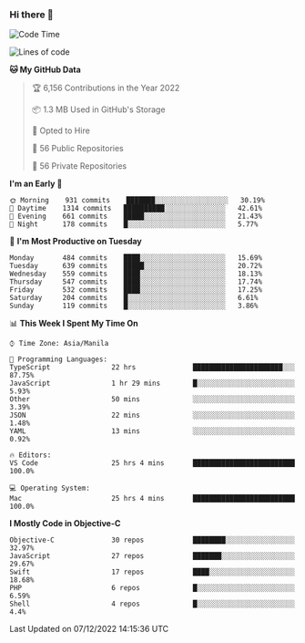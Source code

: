 ### Hi there 👋

<!--START_SECTION:waka-->
![Code Time](http://img.shields.io/badge/Code%20Time-3%2C462%20hrs%2032%20mins-blue)

![Lines of code](https://img.shields.io/badge/From%20Hello%20World%20I%27ve%20Written-2%20Million%20lines%20of%20code-blue)

**🐱 My GitHub Data** 

> 🏆 6,156 Contributions in the Year 2022
 > 
> 📦 1.3 MB Used in GitHub's Storage 
 > 
> 💼 Opted to Hire
 > 
> 📜 56 Public Repositories 
 > 
> 🔑 56 Private Repositories  
 > 
**I'm an Early 🐤** 

```text
🌞 Morning    931 commits    ███████░░░░░░░░░░░░░░░░░░   30.19% 
🌆 Daytime    1314 commits   ██████████░░░░░░░░░░░░░░░   42.61% 
🌃 Evening    661 commits    █████░░░░░░░░░░░░░░░░░░░░   21.43% 
🌙 Night      178 commits    █░░░░░░░░░░░░░░░░░░░░░░░░   5.77%

```
📅 **I'm Most Productive on Tuesday** 

```text
Monday       484 commits    ████░░░░░░░░░░░░░░░░░░░░░   15.69% 
Tuesday      639 commits    █████░░░░░░░░░░░░░░░░░░░░   20.72% 
Wednesday    559 commits    ████░░░░░░░░░░░░░░░░░░░░░   18.13% 
Thursday     547 commits    ████░░░░░░░░░░░░░░░░░░░░░   17.74% 
Friday       532 commits    ████░░░░░░░░░░░░░░░░░░░░░   17.25% 
Saturday     204 commits    █░░░░░░░░░░░░░░░░░░░░░░░░   6.61% 
Sunday       119 commits    █░░░░░░░░░░░░░░░░░░░░░░░░   3.86%

```


📊 **This Week I Spent My Time On** 

```text
⌚︎ Time Zone: Asia/Manila

💬 Programming Languages: 
TypeScript               22 hrs              ██████████████████████░░░   87.75% 
JavaScript               1 hr 29 mins        █░░░░░░░░░░░░░░░░░░░░░░░░   5.93% 
Other                    50 mins             ░░░░░░░░░░░░░░░░░░░░░░░░░   3.39% 
JSON                     22 mins             ░░░░░░░░░░░░░░░░░░░░░░░░░   1.48% 
YAML                     13 mins             ░░░░░░░░░░░░░░░░░░░░░░░░░   0.92%

🔥 Editors: 
VS Code                  25 hrs 4 mins       █████████████████████████   100.0%

💻 Operating System: 
Mac                      25 hrs 4 mins       █████████████████████████   100.0%

```

**I Mostly Code in Objective-C** 

```text
Objective-C              30 repos            ████████░░░░░░░░░░░░░░░░░   32.97% 
JavaScript               27 repos            ███████░░░░░░░░░░░░░░░░░░   29.67% 
Swift                    17 repos            ████░░░░░░░░░░░░░░░░░░░░░   18.68% 
PHP                      6 repos             █░░░░░░░░░░░░░░░░░░░░░░░░   6.59% 
Shell                    4 repos             █░░░░░░░░░░░░░░░░░░░░░░░░   4.4%

```



 Last Updated on 07/12/2022 14:15:36 UTC
<!--END_SECTION:waka-->


<!--
**rad182/rad182** is a ✨ _special_ ✨ repository because its `README.md` (this file) appears on your GitHub profile.

Here are some ideas to get you started:

- 🔭 I’m currently working on ...
- 🌱 I’m currently learning ...
- 👯 I’m looking to collaborate on ...
- 🤔 I’m looking for help with ...
- 💬 Ask me about ...
- 📫 How to reach me: ...
- 😄 Pronouns: ...
- ⚡ Fun fact: ...
-->
